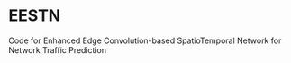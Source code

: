 # EESTN
Code for Enhanced Edge Convolution-based SpatioTemporal Network for Network Traffic Prediction
